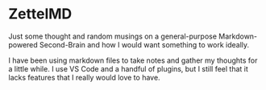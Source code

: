 # ZettelMD

Just some thought and random musings on a general-purpose Markdown-powered Second-Brain and how I would want something to work ideally.

I have been using markdown files to take notes and gather my thoughts for a little while. I use VS Code and a handful of plugins, but I still feel that it lacks features that I really would love to have.
